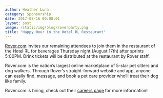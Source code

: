 ```yaml
---
author: Heather Luna
category: Sponsorship
date: 2017-08-16 00:00:01
layout: post
image: /static/img/blog/roverparty.png
title: "Happy Hour in the Hotel RL Restaurant"
---
```


[Rover.com](https://www.rover.com/) invites our remaining attendees to
join them in the restaurant of the Hotel RL for beverages Thursday
night (August 17th) after sprints 5:00PM. Drink tickets will be
distributed at the restaurant by Rover staff. 

Rover.com is the nation’s largest online marketplace of 5-star pet
sitters and dog walkers. Through Rover’s straight-forward website and
app, anyone can easily find, message, and book a pet care provider
who’ll treat their dog like family.

Rover.com is hiring, check out their [careers page](https://www.rover.com/careers/?ref=footer#open-jobs) 
for more information! 



